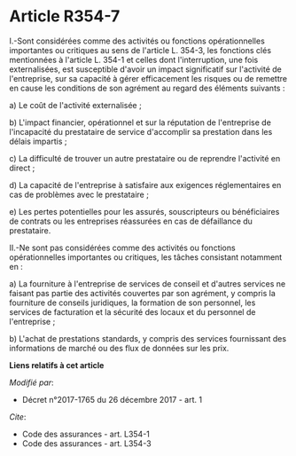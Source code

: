 # Article R354-7

I.-Sont considérées comme des activités ou fonctions opérationnelles importantes ou critiques au sens de l'article L. 354-3,
les fonctions clés mentionnées à l'article L. 354-1 et celles dont l'interruption, une fois externalisées, est susceptible
d'avoir un impact significatif sur l'activité de l'entreprise, sur sa capacité à gérer efficacement les risques ou de
remettre en cause les conditions de son agrément au regard des éléments suivants :

a) Le coût de l'activité externalisée ;

b) L'impact financier, opérationnel et sur la réputation de l'entreprise de l'incapacité du prestataire de service
d'accomplir sa prestation dans les délais impartis ;

c) La difficulté de trouver un autre prestataire ou de reprendre l'activité en direct ;

d) La capacité de l'entreprise à satisfaire aux exigences réglementaires en cas de problèmes avec le prestataire ;

e) Les pertes potentielles pour les assurés, souscripteurs ou bénéficiaires de contrats ou les entreprises réassurées en cas
de défaillance du prestataire.

II.-Ne sont pas considérées comme des activités ou fonctions opérationnelles importantes ou critiques, les tâches consistant
notamment en :

a) La fourniture à l'entreprise de services de conseil et d'autres services ne faisant pas partie des activités couvertes par
son agrément, y compris la fourniture de conseils juridiques, la formation de son personnel, les services de facturation et
la sécurité des locaux et du personnel de l'entreprise ;

b) L'achat de prestations standards, y compris des services fournissant des informations de marché ou des flux de données sur
les prix.

**Liens relatifs à cet article**

_Modifié par_:

  - Décret n°2017-1765 du 26 décembre 2017 - art. 1

_Cite_:

  - Code des assurances - art. L354-1
  - Code des assurances - art. L354-3
